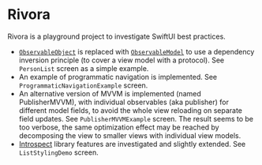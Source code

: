 # Rivora

Rivora is a playground project to investigate SwiftUI best practices.

* [`ObservableObject`](https://developer.apple.com/documentation/combine/observableobject) is replaced with [`ObservableModel`](https://gist.github.com/dtrofimov/1d84abb80314fa81aa50ea7ee5c9788a) to use a dependency inversion principle (to cover a view model with a protocol). See `PersonList` screen as a simple example.
* An example of programmatic navigation is implemented. See `ProgrammaticNavigationExample` screen.
* An alternative version of MVVM is implemented (named PublisherMVVM), with individual observables (aka publisher) for different model fields, to avoid the whole view reloading on separate field updates. See `PublisherMVVMExample` screen. The result seems to be too verbose, the same optimization effect may be reached by decomposing the view to smaller views with individual view models.
* [Introspect](https://github.com/siteline/SwiftUI-Introspect) library features are investigated and slightly extended. See `ListStylingDemo` screen.
